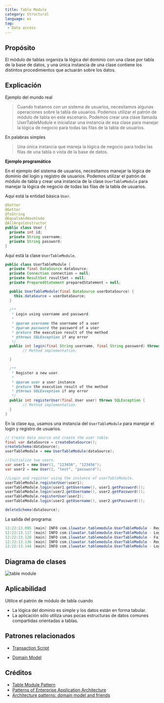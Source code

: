 ```yaml
---
title: Table Module
category: Structural
language: es
tag:
 - Data access
---
```


## Propósito

El módulo de tablas organiza la lógica del dominio con una clase por tabla de la base de datos, y una única instancia de
una clase contiene los distintos procedimientos que actuarán sobre los datos.

## Explicación

Ejemplo del mundo real

> Cuando tratamos con un sistema de usuarios, necesitamos algunas operaciones sobre la tabla de usuarios. Podemos
> utilizar el patrón de módulo de tabla en este escenario. Podemos crear una clase llamada UserTableModule e inicializar
> una instancia de esa clase para manejar la lógica de negocio para todas las filas de la tabla de usuarios.

En palabras simples

> Una única instancia que maneja la lógica de negocio para todas las filas de una tabla o vista de la base de datos.

**Ejemplo programático**

En el ejemplo del sistema de usuarios, necesitamos manejar la lógica de dominio del login y registro de usuarios.
Podemos utilizar el patrón de módulo de tabla y crear una instancia de la clase `UserTableModule` para manejar la lógica
de negocio de todas las filas de la tabla de usuarios.

Aquí está la entidad básica `User`.

```java
@Setter
@Getter
@ToString
@EqualsAndHashCode
@AllArgsConstructor
public class User {
  private int id;
  private String username;
  private String password;
}
```

Aquí está la clase `UserTableModule`.

```java
public class UserTableModule {
  private final DataSource dataSource;
  private Connection connection = null;
  private ResultSet resultSet = null;
  private PreparedStatement preparedStatement = null;

  public UserTableModule(final DataSource userDataSource) {
    this.dataSource = userDataSource;
  }
  
  /**
   * Login using username and password.
   *
   * @param username the username of a user
   * @param password the password of a user
   * @return the execution result of the method
   * @throws SQLException if any error
   */
  public int login(final String username, final String password) throws SQLException {
  		// Method implementation.

  }

  /**
   * Register a new user.
   *
   * @param user a user instance
   * @return the execution result of the method
   * @throws SQLException if any error
   */
  public int registerUser(final User user) throws SQLException {
  		// Method implementation.
  }
}
```

En la clase `App`, usamos una instancia del `UserTableModule` para manejar el login y registro de usuarios.

```java
// Create data source and create the user table.
final var dataSource = createDataSource();
createSchema(dataSource);
userTableModule = new UserTableModule(dataSource);

//Initialize two users.
var user1 = new User(1, "123456", "123456");
var user2 = new User(2, "test", "password");

//Login and register using the instance of userTableModule.
userTableModule.registerUser(user1);
userTableModule.login(user1.getUsername(), user1.getPassword());
userTableModule.login(user2.getUsername(), user2.getPassword());
userTableModule.registerUser(user2);
userTableModule.login(user2.getUsername(), user2.getPassword());

deleteSchema(dataSource);
```

La salida del programa:

```java
12:22:13.095 [main] INFO com.iluwatar.tablemodule.UserTableModule - Register successfully!
12:22:13.117 [main] INFO com.iluwatar.tablemodule.UserTableModule - Login successfully!
12:22:13.128 [main] INFO com.iluwatar.tablemodule.UserTableModule - Fail to login!
12:22:13.136 [main] INFO com.iluwatar.tablemodule.UserTableModule - Register successfully!
12:22:13.144 [main] INFO com.iluwatar.tablemodule.UserTableModule - Login successfully!
```

## Diagrama de clases

![](./etc/table-module.urm.png "table module")

## Aplicabilidad

Utilice el patrón de módulo de tabla cuando

- La lógica del dominio es simple y los datos están en forma tabular.
- La aplicación sólo utiliza unas pocas estructuras de datos comunes compartidas orientadas a tablas.

## Patrones relacionados

- [Transaction Script](https://java-design-patterns.com/patterns/transaction-script/)

- [Domain Model](https://java-design-patterns.com/patterns/domain-model/)

## Créditos

* [Table Module Pattern](http://wiki3.cosc.canterbury.ac.nz/index.php/Table_module_pattern)
* [Patterns of Enterprise Application Architecture](https://www.amazon.com/gp/product/0321127420/ref=as_li_qf_asin_il_tl?ie=UTF8&tag=javadesignpat-20&creative=9325&linkCode=as2&creativeASIN=0321127420&linkId=18acc13ba60d66690009505577c45c04)
* [Architecture patterns: domain model and friends](https://inviqa.com/blog/architecture-patterns-domain-model-and-friends)